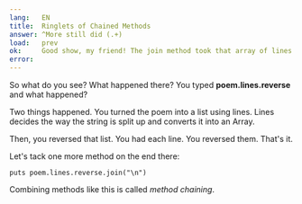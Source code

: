```yaml
---
lang:   EN
title:  Ringlets of Chained Methods
answer: ^More still did (.+)
load:   prev
ok:     Good show, my friend! The join method took that array of lines and put them together into a string.
error:  
---
```


So what do you see? What happened there? You typed __poem.lines.reverse__ and what happened?

Two things happened. You turned the poem into a list using lines.
Lines decides the way the string is split up and converts it into an Array.

Then, you reversed that list. You had each line. You reversed them. That's it.

Let's tack one more method on the end there:

    puts poem.lines.reverse.join("\n")

Combining methods like this is called _method chaining_.